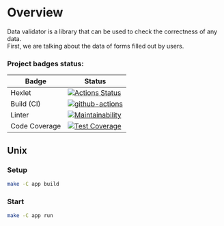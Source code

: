 # Overview

Data validator is a library that can be used to check the correctness of any data. <br>
First, we are talking about the data of forms filled out by users. <br>

### Project badges status:
| Badge         | Status |
|---------------|--------|
| Hexlet        |[![Actions Status](https://github.com/mpa-github/java-project-78/workflows/hexlet-check/badge.svg)](https://github.com/mpa-github/java-project-78/actions)|
| Build (CI)    |[![github-actions](https://github.com/mpa-github/java-project-78/actions/workflows/github-actions.yml/badge.svg)](https://github.com/mpa-github/java-project-78/actions/workflows/github-actions.yml)|
| Linter        |[![Maintainability](https://api.codeclimate.com/v1/badges/251e231b21dac26ca0e3/maintainability)](https://codeclimate.com/github/mpa-github/java-project-78/maintainability)|
| Code Coverage |[![Test Coverage](https://api.codeclimate.com/v1/badges/251e231b21dac26ca0e3/test_coverage)](https://codeclimate.com/github/mpa-github/java-project-78/test_coverage)|

## Unix
### Setup

```sh
make -C app build
```

### Start

```sh
make -C app run
```
